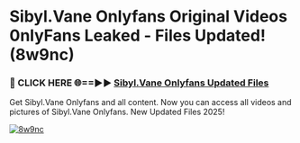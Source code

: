 # Sibyl.Vane Onlyfans Original Videos 0nlyFans Leaked - Files Updated! (8w9nc)

<h3>🔴 CLICK HERE 🌐==►► <a href="https://tinyurl.com/ehrbuxhb" rel="nofollow">Sibyl.Vane Onlyfans Updated Files</a></h3>

Get Sibyl.Vane Onlyfans and all content. Now you can access all videos and pictures of Sibyl.Vane Onlyfans. New Updated Files 2025!

[![8w9nc](https://i.imgur.com/lVYEuWS.gif)](https://tinyurl.com/ehrbuxhb)

